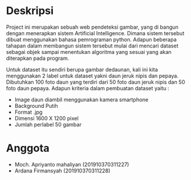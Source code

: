 # Deskripsi
Project ini merupakan sebuah web pendeteksi gambar, yang di bangun dengan menerapkan sistem Artificial Intelligence. Dimana sistem tersebut dibuat menggunakan bahasa pemrograman python. Adapun beberapa tahapan dalam membangun sistem tersebut mulai dari mencari dataset sebagai objek sampai menentukan algoritma yang sesuai yang akan diterapkan pada program.

Untuk dataset itu sendiri berupa gambar dedaunan, kali ini kita menggunakan 2 label untuk dataset yakni daun jeruk nipis dan pepaya. Dibutuhkan 100 foto daun yang terdiri dari 50 foto daun jeruk nipis dan 50 foto daun pepaya. Adapun kriteria dalam pembuatan dataset yaitu :

* Image daun diambil menggunakan kamera smartphone
* Background Putih
* Format .jpg
* Dimensi 1600 X 1200 pixel
* Jumlah perlabel 50 gambar

# Anggota
* Moch. Apriyanto mahaliyan (201910370311227)
* Ardana Firmansyah (201910370311228)